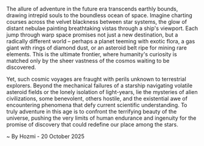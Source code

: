 
The allure of adventure in the future era transcends earthly bounds, drawing intrepid souls to the boundless ocean of space. Imagine charting courses across the velvet blackness between star systems, the glow of distant nebulae painting breathtaking vistas through a ship's viewport. Each jump through warp space promises not just a new destination, but a radically different world – perhaps a planet teeming with exotic flora, a gas giant with rings of diamond dust, or an asteroid belt ripe for mining rare elements. This is the ultimate frontier, where humanity's curiosity is matched only by the sheer vastness of the cosmos waiting to be discovered.

Yet, such cosmic voyages are fraught with perils unknown to terrestrial explorers. Beyond the mechanical failures of a starship navigating volatile asteroid fields or the lonely isolation of light-years, lie the mysteries of alien civilizations, some benevolent, others hostile, and the existential awe of encountering phenomena that defy current scientific understanding. To truly adventure in this age is to confront the terrifying beauty of the universe, pushing the very limits of human endurance and ingenuity for the promise of discovery that could redefine our place among the stars.

~ By Hozmi - 20 October 2025

